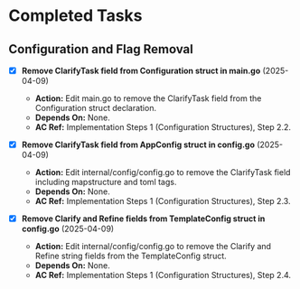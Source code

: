 # Completed Tasks

## Configuration and Flag Removal
- [x] **Remove ClarifyTask field from Configuration struct in main.go** (2025-04-09)
  - **Action:** Edit main.go to remove the ClarifyTask field from the Configuration struct declaration.
  - **Depends On:** None.
  - **AC Ref:** Implementation Steps 1 (Configuration Structures), Step 2.2.

- [x] **Remove ClarifyTask field from AppConfig struct in config.go** (2025-04-09)
  - **Action:** Edit internal/config/config.go to remove the ClarifyTask field including mapstructure and toml tags.
  - **Depends On:** None.
  - **AC Ref:** Implementation Steps 1 (Configuration Structures), Step 2.3.

- [x] **Remove Clarify and Refine fields from TemplateConfig struct in config.go** (2025-04-09)
  - **Action:** Edit internal/config/config.go to remove the Clarify and Refine string fields from the TemplateConfig struct.
  - **Depends On:** None.
  - **AC Ref:** Implementation Steps 1 (Configuration Structures), Step 2.4.